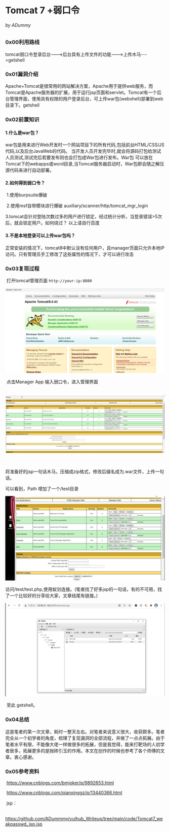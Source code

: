 # Tomcat 7 +弱口令 

###### 																																					by ADummy

### 0x00利用路线	

​			tomcat弱口令登录后台--->后台具有上传文件的功能--->上传木马--->getshell

### 0x01漏洞介绍

​			Apache+Tomcat是很常用的网站解决方案，Apache用于提供web服务，而Tomcat是Apache服务器的扩展，用于运行jsp页面和servlet。Tomcat有一个后台管理界面，使用具有权限的用户登录后台，可上传war包(webshell)部署到web目录下。getshell

### 0x02前置知识

#### 			1.什么是war包？

​				war包是用来进行Web开发时一个网站项目下的所有代码,包括前台HTML/CSS/JS代码,以及后台JavaWeb的代码。 当开发人员开发完毕时,就会将源码打包给测试人员测试,测试完后若要发布则也会打包成War包进行发布。War包 可以放在Tomcat下的webapps或word目录,当Tomcat服务器启动时，War包即会随之解压源代码来进行自动部署。

#### 			2.如何得到弱口令？

​				1.使用burpsuite爆破

​				2.使用msf自带模块进行爆破   auxiliary/scanner/http/tomcat_mgr_login

​				3.tomcat会针对登陆次数过多的用户进行锁定，经过统计分析，当登录错误>5次后，就会锁定用户。如何绕过？         以上请自行百度

#### 			3.不是本地登录可以上传war包吗？

​				正常安装的情况下，tomcat8中默认没有任何用户，且manager页面只允许本地IP访问。只有管理员手工修改了这些属性的情况下，才可以进行攻击

### 0x03复现过程

​						打开tomcat管理页面 `http://your-ip:8080`







![Tomcat 7_weakpasswd_1](https://github.com/ADummmy/vulhub_Writeup/blob/main/src/Tomcat7_weakpasswd_1.jpg)

​						点击Manager App 输入弱口令，进入管理界面





​		![Tomcat 7_weakpasswd_2](https://github.com/ADummmy/vulhub_Writeup/blob/main/src/Tomcat7_weakpasswd_2.png)

​				

​				将准备好的jsp一句话木马，压缩成zip格式，修改后缀名成为.war文件，上传一句话。

可以看到，Path 增加了一个/test目录





![Tomcat 7_weakpasswd_3](https://github.com/ADummmy/vulhub_Writeup/blob/main/src/Tomcat7_weakpasswd_3.jpg)

​			访问/test/test.php,使用蚁剑连接。(笔者找了好多jsp的一句话，有的不可用，找了一个比较好的分享给大家，文章结尾有链接。)





![Tomcat 7_weakpasswd_4](https://github.com/ADummmy/vulhub_Writeup/blob/main/src/Tomcat7_weakpasswd_4.jpg)



​					至此 getshell。

### 0x04总结

​			这是笔者的第一次文章，耗时一整天左右。对笔者来说意义很大，收获颇多。笔者完全从一个初学者的角度，梳理了复现漏洞的全部流程，并做了一点点拓展。由于笔者水平有限，不能像大佬一样做很多的拓展，但是我觉得，能来打靶场的人初学者居多，拓展更多的是抛砖引玉的作用。本文在创作的时候也参考了各个师傅的文章。衷心感谢。

### 0x05参考资料

​			https://www.cnblogs.com/bmjoker/p/9892653.html

​			https://www.cnblogs.com/qianxinggz/p/13440366.html

​		jsp：

​			https://github.com/ADummmy/vulhub_Writeup/tree/main/code/Tomcat7_weakpasswd_jsp.jsp
